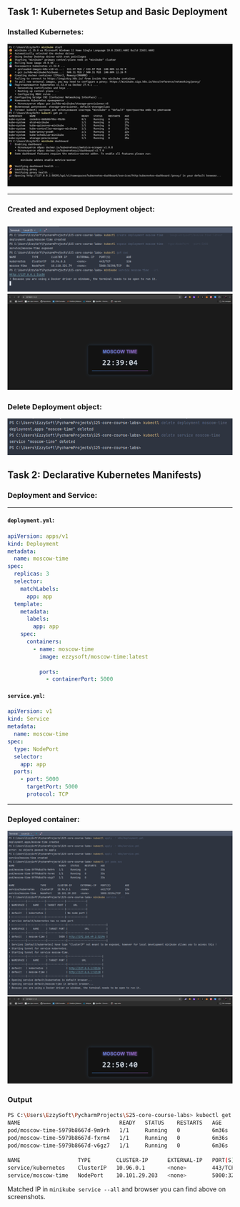 ## Task 1: Kubernetes Setup and Basic Deployment

### Installed Kubernetes:

![installed_kuber.png](images/installed_kuber.png)

----

### Created and exposed Deployment object:

![deploy_terminal.png](images/deploy_terminal.png)
![deploy_in_browser.png](images/deploy_in_browser.png)
---

### Delete Deployment object:

![delete_deployment.png](images/delete_deployment.png)

## Task 2: Declarative Kubernetes Manifests)

### Deployment and Service:

---

#### `deployment.yml`:

```yaml
apiVersion: apps/v1
kind: Deployment
metadata:
  name: moscow-time
spec:
  replicas: 3
  selector:
    matchLabels:
      app: app
  template:
    metadata:
      labels:
        app: app
    spec:
      containers:
        - name: moscow-time
          image: ezzysoft/moscow-time:latest

          ports:
            - containerPort: 5000
```

#### `service.yml`:

```yaml
apiVersion: v1
kind: Service
metadata:
  name: moscow-time
spec:
  type: NodePort
  selector:
    app: app
  ports:
    - port: 5000
      targetPort: 5000
      protocol: TCP
```

---

### Deployed container:

![deployed_container.png](images/deployed_container.png)
![deployed_container_web.png](images/deployed_container_web.png)

### Output

```bash
PS C:\Users\EzzySoft\PycharmProjects\S25-core-course-labs> kubectl get pods,svc
NAME                               READY   STATUS    RESTARTS   AGE
pod/moscow-time-5979b8667d-9m9rh   1/1     Running   0          6m36s
pod/moscow-time-5979b8667d-fxrm4   1/1     Running   0          6m36s
pod/moscow-time-5979b8667d-v6gz7   1/1     Running   0          6m36s

NAME                  TYPE        CLUSTER-IP      EXTERNAL-IP   PORT(S)          AGE
service/kubernetes    ClusterIP   10.96.0.1       <none>        443/TCP          28m
service/moscow-time   NodePort    10.101.29.203   <none>        5000:32196/TCP   6m17s

```

Matched IP in `minikube service --all` and browser you can find above on screenshots.